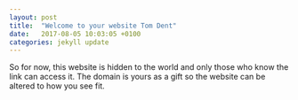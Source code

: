 ```yaml
---
layout: post
title:  "Welcome to your website Tom Dent"
date:   2017-08-05 10:03:05 +0100
categories: jekyll update
---
```

So for now, this website is hidden to the world and only those who know the link can access it. The domain is yours as a gift so the website can be altered to how you see fit.



[jekyll-docs]: https://jekyllrb.com/docs/home
[jekyll-gh]:   https://github.com/jekyll/jekyll
[jekyll-talk]: https://talk.jekyllrb.com/

